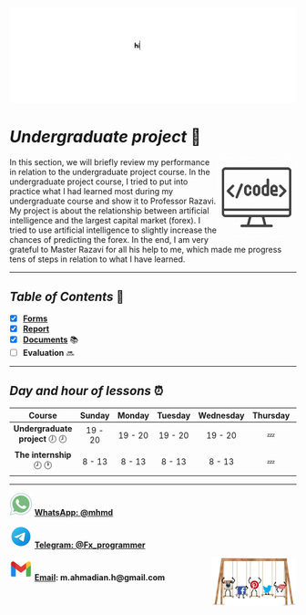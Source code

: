 ![banner](https://github.com/m-ahmadian-h/PNU_3991_AR/blob/main/gif/banner.gif)



# _Undergraduate project_ :wave: 
<img src="https://github.com/m-ahmadian-h/PNU_3991_AR/blob/main/img/banner.png" align="right"  width="140" />
In this section, we will briefly review my performance in relation to the undergraduate project course.
In the undergraduate project course, I tried to put into practice what I had learned most during my undergraduate course and show it to Professor Razavi. My project is about the relationship between artificial intelligence and the largest capital market (forex). I tried to use artificial intelligence to slightly increase the chances of predicting the forex.
In the end, I am very grateful to Master Razavi for all his help to me, which made me progress tens of steps in relation to what I have learned.

***

## _Table of Contents_ :mag_right:
* [x] __[Forms](https://github.com/m-ahmadian-h/PNU_3991_AR/tree/main/Courses/Undergraduate%20Project/Forms)__
* [x] __[Report](https://github.com/m-ahmadian-h/PNU_3991_AR/blob/main/Courses/Undergraduate%20Project/Report.pdf)__  
* [x] __[Documents](https://github.com/m-ahmadian-h/PNU_3991_AR/tree/main/Courses/Undergraduate%20Project/Documents)__ :books:
* [ ] __Evaluation__ :soon:

***

## _Day and hour of lessons_ :alarm_clock:

|Course                                       |Sunday |Monday |Tuesday|Wednesday|Thursday|Friday|Saturday|
|:-------------------------------------------:|:-----:|:-----:|:-----:|:-------:|:------:|:----:|:------:|
|__Undergraduate project__   :clock7: :clock8:|19 - 20|19 - 20|19 - 20|19 - 20  |:zzz:   |:zzz: |19 - 20 |
|__The internship__   :clock8: :clock1:       |8 - 13 |8 - 13 |8 - 13 |8 - 13   |:zzz:   |:zzz: |8 - 13  |

***
![whatsapp](https://github.com/m-ahmadian-h/PNU_3991_AR/blob/main/img/whatsapp.svg)  __[WhatsApp: @mhmd](https://wa.me/+989215166403)__ 

![telegram](https://github.com/m-ahmadian-h/PNU_3991_AR/blob/main/img/telegram.svg)  __[Telegram: @Fx_programmer](https://telegram.me/Fx_programmer)__

![gmail](https://github.com/m-ahmadian-h/PNU_3991_AR/blob/main/img/gmail.svg)  __[Email](mailto:m.ahmadian.h@gmail.com): m.ahmadian.h@gmail.com__
<img src="https://github.com/m-ahmadian-h/PNU_3991_AR/blob/main/gif/04.gif" align="right" width="150" />

